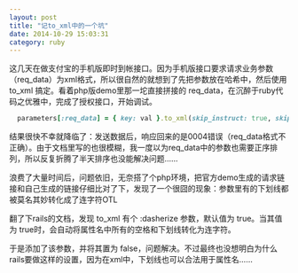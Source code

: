 ```yaml
---
layout: post
title: "记to_xml中的一个坑"
date: 2014-10-29 15:03:31
category: ruby
---
```


这几天在做支付宝的手机版即时到帐接口。因为手机版接口要求请求业务参数（req\_data）为xml格式，所以很自然的就想到了先把参数放在哈希中，然后使用 to\_xml 搞定。看着php版demo里那一坨直接拼接的 req\_data，在沉醉于ruby代码之优雅中，完成了授权接口，开始调试。

```ruby
  parameters[:req_data] = { key: val }.to_xml(skip_instruct: true, skip_types: true, root: 'direct_trade_create_req', indent: 0)
```

结果很快不幸就降临了：发送数据后，响应回来的是0004错误（req\_data格式不正确）。由于文档里写的也很模糊，我一度以为req\_data中的参数也需要正序排列，所以反复折腾了半天排序也没能解决问题……

浪费了大量时间后，问题依旧，无奈搭了个php环境，把官方demo生成的请求链接和自己生成的链接仔细比对了下，发现了一个很囧的现象：参数里有的下划线都被莫名其妙转化成了连字符OTL

翻了下rails的文档，发现 to\_xml 有个 :dasherize 参数，默认值为 true。当其值为 true时，会自动将属性名中所有的空格和下划线转化为连字符。

于是添加了该参数，并将其置为 false，问题解决。不过最终也没想明白为什么 rails要做这样的设置，因为在xml中，下划线也可以合法用于属性名……
